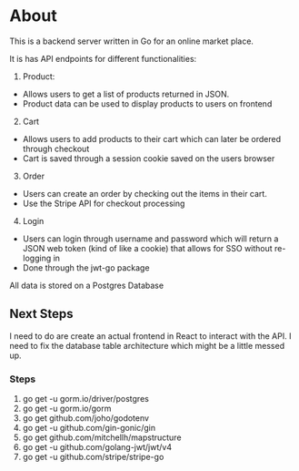 # About
This is a backend server written in Go for an online market place. 

It is has API endpoints for different functionalities:
1. Product:
  - Allows users to get a list of products returned in JSON. 
  - Product data can be used to display products to users on frontend
2. Cart
  - Allows users to add products to their cart which can later be ordered through checkout
  - Cart is saved through a session cookie saved on the users browser
3. Order
  - Users can create an order by checking out the items in their cart. 
  - Use the Stripe API for checkout processing
4. Login 
  - Users can login through username and password which will return a JSON web token (kind of like a cookie) that allows for SSO without re-logging in
  - Done through the jwt-go package
  
All data is stored on a Postgres Database
  
## Next Steps
I need to do are create an actual frontend in React to interact with the API.
I need to fix the database table architecture which might be a little messed up. 

### Steps ###

1. go get -u gorm.io/driver/postgres 
2. go get -u gorm.io/gorm
3. go get github.com/joho/godotenv
4. go get -u github.com/gin-gonic/gin
5. go get github.com/mitchellh/mapstructure
6. go get -u github.com/golang-jwt/jwt/v4
7. go get -u github.com/stripe/stripe-go
